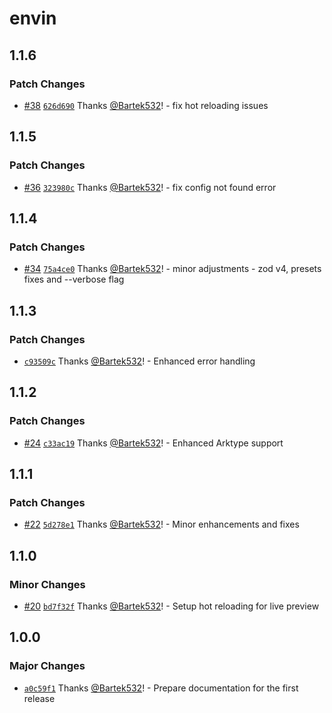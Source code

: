 # envin

## 1.1.6

### Patch Changes

- [#38](https://github.com/turbostarter/envin/pull/38) [`626d690`](https://github.com/turbostarter/envin/commit/626d690a72fa55a1f717644ea482f1490884df48) Thanks [@Bartek532](https://github.com/Bartek532)! - fix hot reloading issues

## 1.1.5

### Patch Changes

- [#36](https://github.com/turbostarter/envin/pull/36) [`323980c`](https://github.com/turbostarter/envin/commit/323980cb33d8ef48a6b9386ba1fd0d0d5bf48387) Thanks [@Bartek532](https://github.com/Bartek532)! - fix config not found error

## 1.1.4

### Patch Changes

- [#34](https://github.com/turbostarter/envin/pull/34) [`75a4ce0`](https://github.com/turbostarter/envin/commit/75a4ce097262c2f661c984246419abef60c2e302) Thanks [@Bartek532](https://github.com/Bartek532)! - minor adjustments - zod v4, presets fixes and --verbose flag

## 1.1.3

### Patch Changes

- [`c93509c`](https://github.com/turbostarter/envin/commit/c93509c573fdacc24d0be541b2339e3ef6f76ebe) Thanks [@Bartek532](https://github.com/Bartek532)! - Enhanced error handling

## 1.1.2

### Patch Changes

- [#24](https://github.com/turbostarter/envin/pull/24) [`c33ac19`](https://github.com/turbostarter/envin/commit/c33ac1940469bcd437b4665b1ac27c2d46509c15) Thanks [@Bartek532](https://github.com/Bartek532)! - Enhanced Arktype support

## 1.1.1

### Patch Changes

- [#22](https://github.com/turbostarter/envin/pull/22) [`5d278e1`](https://github.com/turbostarter/envin/commit/5d278e16b0ad7557c021bfd445ce0527727125c2) Thanks [@Bartek532](https://github.com/Bartek532)! - Minor enhancements and fixes

## 1.1.0

### Minor Changes

- [#20](https://github.com/turbostarter/envin/pull/20) [`bd7f32f`](https://github.com/turbostarter/envin/commit/bd7f32fd796af56ffa0bdb986c681a9c9d41a8d3) Thanks [@Bartek532](https://github.com/Bartek532)! - Setup hot reloading for live preview

## 1.0.0

### Major Changes

- [`a0c59f1`](https://github.com/turbostarter/envin/commit/a0c59f1a12f8ad08096fcb68548cae7c622e8acf) Thanks [@Bartek532](https://github.com/Bartek532)! - Prepare documentation for the first release
